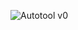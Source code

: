 ![Autotool v0](https://user-images.githubusercontent.com/74230330/135906580-d9d0dbbd-9f15-4f3f-845c-eab7bc6ea8f6.JPG)
